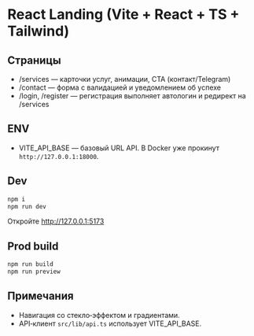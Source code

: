 # React Landing (Vite + React + TS + Tailwind)

## Страницы

- /services — карточки услуг, анимации, CTA (контакт/Telegram)
- /contact — форма с валидацией и уведомлением об успехе
- /login, /register — регистрация выполняет автологин и редирект на /services

## ENV

- VITE_API_BASE — базовый URL API. В Docker уже прокинут `http://127.0.0.1:18000`.

## Dev

```powershell
npm i
npm run dev
```

Откройте <http://127.0.0.1:5173>

## Prod build

```powershell
npm run build
npm run preview
```

## Примечания

- Навигация со стекло‑эффектом и градиентами.
- API‑клиент `src/lib/api.ts` использует VITE_API_BASE.
